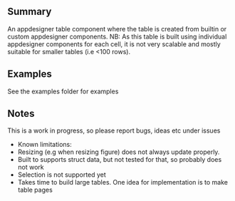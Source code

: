 ## Summary
An appdesigner table component where the table is created from builtin or custom appdesigner components. NB: As this table is built using individual appdesigner components for each cell, it is not very scalable and mostly suitable for smaller tables (i.e <100 rows).

## Examples
See the examples folder for examples

## Notes
This is a work in progress, so please report bugs, ideas etc under issues
- Known limitations:
- Resizing (e.g when resizing figure) does not always update properly. 
- Built to supports struct data, but not tested for that, so probably does not work
- Selection is not supported yet
- Takes time to build large tables. One idea for implementation is to make table pages
